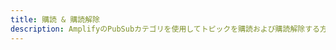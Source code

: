 ```yaml
---
title: 購読 & 購読解除
description: AmplifyのPubSubカテゴリを使用してトピックを購読および購読解除する方法について詳しくはこちら
---
```


<inline-fragment platform="js" src="~/lib/pubsub/fragments/js/subunsub.md"></inline-fragment>
